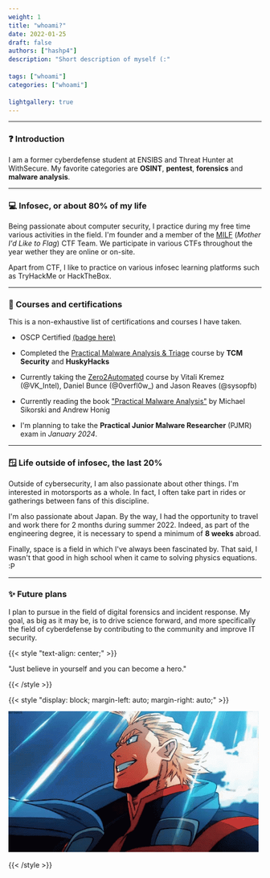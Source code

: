 ```yaml
---
weight: 1
title: "whoami?"
date: 2022-01-25
draft: false
authors: ["hashp4"]
description: "Short description of myself (:"

tags: ["whoami"]
categories: ["whoami"]

lightgallery: true
---
```


---

### ❓ Introduction
I am a former cyberdefense student at ENSIBS and Threat Hunter at WithSecure. My favorite categories are **OSINT**, **pentest**, **forensics** and **malware analysis**. 

---

### 💻 Infosec, or about 80% of my life
Being passionate about computer security, I practice during my free time various activities in the field. I'm founder and a member of the [MILF](https://milfctf.com/) (*Mother I'd Like to Flag*) CTF Team. We participate in various CTFs throughout the year wether they are online or on-site. 

Apart from CTF, I like to practice on various infosec learning platforms such as TryHackMe or HackTheBox.

---

### 🏅 Courses and certifications

This is a non-exhaustive list of certifications and courses I have taken.

- OSCP Certified [(badge here)](https://www.credential.net/a54e0af8-07ca-48bb-96ff-f757913e1bb8#gs.39qnkb)
- Completed the [Practical Malware Analysis & Triage](https://academy.tcm-sec.com/p/practical-malware-analysis-triage) course by **TCM Security** and **HuskyHacks**

- Currently taking the [Zero2Automated](https://courses.zero2auto.com/) course by Vitali Kremez (@VK_Intel), Daniel Bunce (@0verfl0w_) and Jason Reaves (@sysopfb)
- Currently reading the book ["Practical Malware Analysis"](https://www.amazon.com/Practical-Malware-Analysis-Hands-Dissecting/dp/1593272901) by Michael Sikorski and Andrew Honig

-   I'm planning to take the **Practical Junior Malware Researcher** (PJMR) exam in *January 2024*.

---

### 🪟 Life outside of infosec, the last 20%
Outside of cybersecurity, I am also passionate about other things. I'm interested in motorsports as a whole. In fact, I often take part in rides or gatherings between fans of this discipline. 

I'm also passionate about Japan. By the way, I had the opportunity to travel and work there for 2 months during summer 2022. Indeed, as part of the engineering degree, it is necessary to spend a minimum of **8 weeks** abroad.

Finally, space is a field in which I've always been fascinated by. That said, I wasn't that good in high school when it came to solving physics equations. :P 

---

### ✨ Future plans
I plan to pursue in the field of digital forensics and incident response. My goal, as big as it may be, is to drive science forward, and more specifically the field of cyberdefense by contributing to the community and improve IT security. 

{{< style "text-align: center;" >}}

"Just believe in yourself and you can become a hero."

{{< /style >}}

{{< style "display: block; margin-left: auto; margin-right: auto;" >}}

![](all-might.gif)

{{< /style >}}
